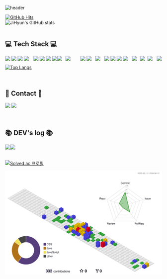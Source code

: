<div align="left">

![header](https://capsule-render.vercel.app/api?type=slice&color=E6E6FA&text=Hi%20My%20GitHub%20&animation=twinkling&fontSize=40&&fontAlign=80&&fontAlignY=20&rotate=8&desc=I'm%20JiHyun%20&descSize=20&&descAlign=90&descAlignY=40)

<div align="left">
  <a href="https://github.com/purbluue">
    <img src="https://hits.seeyoufarm.com/api/count/incr/badge.svg?url=https%3A%2F%2Fgithub.com%2Fpurbluue&count_bg=%23F2A2F3&title_bg=%23E6E6FA&icon=github.svg&icon_color=%234B0082&title=GITHUB&edge_flat=false" alt="GitHub Hits">
  </a>
</div>
<div align="left">
  <!--![Anurag's GitHub stats](https://github-readme-stats.vercel.app/api?username=purbluue&theme=buefy_icons=true)-->
  
</div>
<img src="https://github-readme-stats.vercel.app/api?username=purbluue&show_icons=true&theme=radical" alt="JiHyun's GitHub stats">
<br>
<br>

<div>
<h2 align="left">💻 Tech Stack 💻</h2>
<div align="left">
<div style="display:flex; flex-direction:row;">
  <img src="https://img.shields.io/badge/JAVA-007396?style=for-the-badge&logo=java&logoColor=white"width="43">&nbsp
  <img src="https://img.shields.io/badge/Javascript-ffb13b?style=flat-square&logo=javascript&logoColor=white"/></a>&nbsp
  <img src="https://img.shields.io/badge/Python-3766AB?style=flat-square&logo=Python&logoColor=white"/></a>&nbsp 
  <img src="https://img.shields.io/badge/jquery-0769AD?style=for-the-badge&logo=jquery&logoColor=white"width="70">&nbsp
  <br>
  <img src="https://img.shields.io/badge/Spring-6DB33F?style=flat-square&logo=Spring&logoColor=white"/></a>&nbsp
  <img src="https://img.shields.io/badge/SpringBoot-6DB33F?style=flat-square&logo=SpringBoot&logoColor=white"/></a>&nbsp 
  <img src="https://img.shields.io/badge/Node.js-339933?style=flat-square&logo=Node.js&logoColor=white"/></a>&nbsp
  <img src="https://img.shields.io/badge/Visual Studio Code-007ACC?style=flat-square&logo=Visual Studio Code&logoColor=white"/>
  <br>
  <img src="https://img.shields.io/badge/Gradle-02303A?style=for-the-badge&logo=gradle&logoColor=white"width="70">
  <img src="https://img.shields.io/badge/apache tomcat-F8DC75?style=for-the-badge&logo=apachetomcat&logoColor=black"width="115"></a>&nbsp 
  <img src="https://img.shields.io/badge/Docker-2496ED?style=flat-square&logo=Docker&logoColor=white"/></a>&nbsp 
  <img src="https://img.shields.io/badge/linux-FCC624?style=for-the-badge&logo=linux&logoColor=black"width="65"></a>&nbsp 
  <br>
  <img src="https://img.shields.io/badge/react-61DAFB?style=for-the-badge&logo=react&logoColor=black"width="65">&nbsp
  <img src="https://img.shields.io/badge/bootstrap-7952B3?style=flat-square&logo=bootstrap&logoColor=white"></a>&nbsp
  <img src="https://img.shields.io/badge/html5-E34F26?style=flat-square&logo=html5&logoColor=white"></a>&nbsp
  <img src="https://img.shields.io/badge/css-1572B6?style=flat-square&logo=css3&logoColor=white"></a>&nbsp
  <img src="https://img.shields.io/badge/github-181717?style=for-the-badge&logo=github&logoColor=white"width="65">&nbsp
  <br>
  <img src="https://img.shields.io/badge/oracle-F80000?style=for-the-badge&logo=oracle&logoColor=white"width="67">
  <img src="https://img.shields.io/badge/mysql-4479A1?style=for-the-badge&logo=mysql&logoColor=white"width="64">
  <img src="https://img.shields.io/badge/mariaDB-003545?style=for-the-badge&logo=mariaDB&logoColor=white"width=78">
  <img src="https://img.shields.io/badge/Slack-4A154B?style=flat-square&logo=Slack&logoColor=white"/>
</p>
</div>
</div>
<div align="left">
  <a href="https://github.com/purbluue/github-readme-stats">
    <img src="https://github-readme-stats.vercel.app/api/top-langs/?username=purbluue&layout=compact" alt="Top Langs">
  </a>
</div>
</div>

<br>
<br>

<h2 align="left">🎀 Contact 🎀</h2>
<div align="left">
  <div style="display:flex; flex-direction:row;">
    <a href="https://www.instagram.com/d.luuv_e/"><img src="https://img.shields.io/badge/Instagram-E4405F?style=flat-square&logo=Instagram&logoColor=white&link=https://www.instagram.com/d.luuv_e/"width="90"/></a>&nbsp
    <a href="mailto:luuvwindy@gmail.com"><img src="https://img.shields.io/badge/Gmail-d14836?style=flat-square&logo=Gmail&logoColor=white&link=luuvwindy@gmail.com"width="62"/></a>
  </div>
</div>
<br>
<br>

## 📚 DEV's log 📚
<div style="display:flex; flex-direction:row;">
    <a href="https://easyhomputer.tistory.com">
        <img src="https://img.shields.io/badge/Tistory-000000?style=for-the-badge&logo=Tistory&logoColor=white"width="83"> 
    </a>
    <a href="https://www.notion.so/homputer/Notion-3a51e19fa20a4c08a3c1d281a7a2c741">
        <img src="https://img.shields.io/badge/Notion-9999FF?style=for-the-badge&logo=Notion&logoColor=white"width="80"> 
    </a>
</div><br>


[![Solved.ac 프로필](https://mazassumnida.wtf/api/v2/generate_badge?boj=purbluue)](https://solved.ac/purbluue)




![](./profile-3d-contrib/profile-gitblock.svg)

<!--
**purbluue/purbluue** is a ✨ _special_ ✨ repository because its `README.md` (this file) appears on your GitHub profile.
-->



